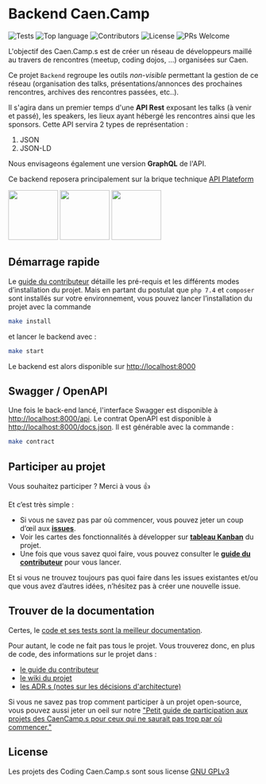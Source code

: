 # Backend Caen.Camp

![Tests](https://github.com/CaenCamp/api-caencamp/workflows/phpunit/badge.svg?branch=main) ![Top language](https://img.shields.io/github/languages/top/CaenCamp/api-caencamp.svg) ![Contributors](https://img.shields.io/github/contributors/CaenCamp/api-caencamp.svg) ![License](https://img.shields.io/github/license/CaenCamp/api-caencamp.svg) ![PRs Welcome](https://img.shields.io/badge/PRs-welcome-brightgreen.svg)

L'objectif des Caen.Camp.s est de créer un réseau de développeurs maillé au travers de rencontres (meetup, coding dojos, ...) organisées sur Caen.

Ce projet `Backend` regroupe les outils *non-visible* permettant la gestion de ce réseau (organisation des talks, présentations/annonces des prochaines rencontres, archives des rencontres passées, etc..).

Il s'agira dans un premier temps d'une **API Rest** exposant les talks (à venir et passé), les speakers, les lieux ayant hébergé les rencontres ainsi que les sponsors. Cette API servira 2 types de représentation :

1. JSON
2. JSON-LD

Nous envisageons également une version **GraphQL** de l'API.

Ce backend reposera principalement sur la brique technique [API Plateform](https://api-platform.com/)

<img src="https://pngimg.com/uploads/php/php_PNG3.png" width="100" /> <img src="https://www.nilobstat.com/media/1020/logo-symfony.png?width=100" width="100" /> <img src="https://pbs.twimg.com/profile_images/610895782170882048/9jNpgyfh_400x400.png" width="100" />

## Démarrage rapide

Le [guide du contributeur](./docs/CONTRIBUTING.md##lenvironnement-de-développement) détaille les pré-requis et les différents modes d’installation du projet. Mais en partant du postulat que `php 7.4` et `composer` sont installés sur votre environnement, vous pouvez lancer l’installation du projet avec la commande

```bash
make install
```

et lancer le backend avec :

```bash
make start
```

Le backend est alors disponible sur <http://localhost:8000>

## Swagger / OpenAPI

Une fois le back-end lancé, l'interface Swagger est disponible à <http://localhost:8000/api>.
Le contrat OpenAPI est disponible à <http://localhost:8000/docs.json>. Il est générable avec la commande :

```bash
make contract
```

## Participer au projet

Vous souhaitez participer ? Merci à vous :+1:

Et c’est très simple :

-   Si vous ne savez pas par où commencer, vous pouvez jeter un coup d’œil aux [**issues**](https://github.com/CaenCamp/api-caencamp/issues).
-   Voir les cartes des fonctionnalités à développer sur [**tableau Kanban**](https://github.com/orgs/CaenCamp/projects/2) du projet.
-   Une fois que vous savez quoi faire, vous pouvez consulter le [**guide du contributeur**](./docs/CONTRIBUTING.md) pour vous lancer.

Et si vous ne trouvez toujours pas quoi faire dans les issues existantes et/ou que vous avez d’autres idées, n’hésitez pas à créer une nouvelle issue.

## Trouver de la documentation

Certes, le [code et ses tests sont la meilleur documentation](https://martinfowler.com/bliki/CodeAsDocumentation.html).

Pour autant, le code ne fait pas tous le projet. Vous trouverez donc, en plus de code, des informations sur le projet dans :

- [le guide du contributeur](./docs/CONTRIBUTING.md)
- [le wiki du projet](https://github.com/CaenCamp/api-caencamp/wiki)
- [les ADR.s (notes sur les décisions d'architecture)](./docs/adr/README.md)

Si vous ne savez pas trop comment participer à un projet open-source, vous pouvez aussi jeter un oeil sur notre ["Petit guide de participation aux projets des CaenCamp.s pour ceux qui ne saurait pas trop par où commencer."](https://github.com/CaenCamp/coding-caen-camp)

## License

Les projets des Coding Caen.Camp.s sont sous license [GNU GPLv3](LICENSE)
